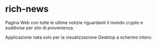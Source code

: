 # rich-news
Pagina Web con tutte le ultime notizie riguardanti il mondo crypto e suddivise per sito di provenienza.

Applicazione nata solo per la visualizzazione Desktop a schermo intero.
